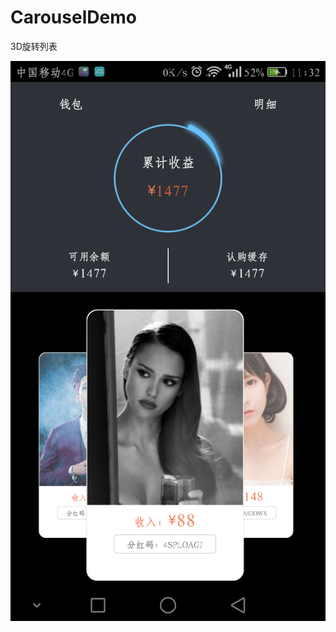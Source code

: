 # CarouselDemo

3D旋转列表

![device-2016-01-20-113316.png](resources/F83C908C0D027AD9DF249102345D3CE4.png)